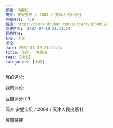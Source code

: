 ```yaml
---
标题: 清醒纪
简介: 安妮宝贝 / 2004 / 天津人民出版社
豆瓣评分: '7.9'
链接: https://book.douban.com/subject/1030052/
创建时间: '2007-07-19 21:11:24'
我的评分:
标签: 小说
评论:
date: 2007-07-19 21:11:24
title: 读过 - 清醒纪
tags: [读书]
categories: [小说]
---
```


我的评分:

我的评论:

豆瓣评分:7.9

简介:安妮宝贝 / 2004 / 天津人民出版社

[豆瓣链接](https://book.douban.com/subject/1030052/)

